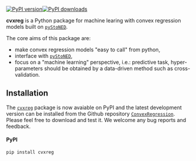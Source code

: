 [![PyPI version](https://img.shields.io/pypi/v/pysfa.svg?maxAge=3600)](https://pypi.org/project/cvxreg/)[![PyPI downloads](https://img.shields.io/pypi/dm/pysfa.svg?maxAge=21600)](https://pypistats.org/packages/cvxreg)

**cvxreg** is a Python package for machine learing with convex regression models built on [`pyStoNED`](https://github.com/ds2010/pyStoNED). 

The core aims of this package are:
* make convex regression models "easy to call" from python,
* interface with [`pyStoNED`](https://github.com/ds2010/pyStoNED),
* focus on a "machine learning" perspective, i.e.: predictive task, hyper-parameters should be obtained by a data-driven method such as cross-validation.

## Installation

The [`cvxreg`](https://pypi.org/project/pycreg) package is now avaiable on PyPI and the latest development version can be installed from the Github repository [`ConvexRegression`](https://github.com/ConvexRegression/ConvexRegression). Please feel free to download and test it. We welcome any bug reports and feedback.

#### PyPI 

    pip install cvxreg

